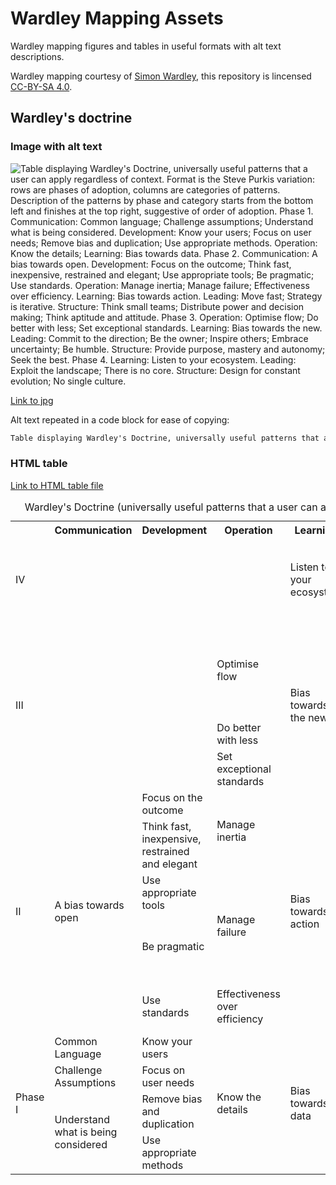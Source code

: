 # Wardley Mapping Assets

Wardley mapping figures and tables in useful formats with alt text descriptions.

Wardley mapping courtesy of [Simon Wardley](https://twitter.com/swardley), this repository is lincensed [CC-BY-SA 4.0](LICENSE.md).

## Wardley's doctrine

### Image with alt text

![Table displaying Wardley's Doctrine, universally useful patterns that a user can apply regardless of context. Format is the Steve Purkis variation: rows are phases of adoption, columns are categories of patterns. Description of the patterns by phase and category starts from the bottom left and finishes at the top right, suggestive of order of adoption. Phase 1. Communication: Common language; Challenge assumptions; Understand what is being considered. Development: Know your users; Focus on user needs; Remove bias and duplication; Use appropriate methods. Operation: Know the details; Learning: Bias towards data. Phase 2. Communication: A bias towards open. Development: Focus on the outcome; Think fast, inexpensive, restrained and elegant; Use appropriate tools; Be pragmatic; Use standards. Operation: Manage inertia; Manage failure; Effectiveness over efficiency. Learning: Bias towards action. Leading: Move fast; Strategy is iterative. Structure: Think small teams; Distribute power and decision making; Think aptitude and attitude. Phase 3. Operation: Optimise flow; Do better with less; Set exceptional standards. Learning: Bias towards the new. Leading: Commit to the direction; Be the owner; Inspire others; Embrace uncertainty; Be humble. Structure: Provide purpose, mastery and autonomy; Seek the best. Phase 4. Learning: Listen to your ecosystem. Leading: Exploit the landscape; There is no core. Structure: Design for constant evolution; No single culture.](doctrine-purkisvar.jpg)

[Link to jpg](doctrine-purkisvar.md)

Alt text repeated in a code block for ease of copying:

```txt
Table displaying Wardley's Doctrine, universally useful patterns that a user can apply regardless of context. Format is the Steve Purkis variation: rows are phases of adoption, columns are categories of patterns. Description of the patterns by phase and category starts from the bottom left and finishes at the top right, suggestive of order of adoption. Phase 1. Communication: Common language; Challenge assumptions; Understand what is being considered. Development: Know your users; Focus on user needs; Remove bias and duplication; Use appropriate methods. Operation: Know the details; Learning: Bias towards data. Phase 2. Communication: A bias towards open. Development: Focus on the outcome; Think fast, inexpensive, restrained and elegant; Use appropriate tools; Be pragmatic; Use standards. Operation: Manage inertia; Manage failure; Effectiveness over efficiency. Learning: Bias towards action. Leading: Move fast; Strategy is iterative. Structure: Think small teams; Distribute power and decision making; Think aptitude and attitude. Phase 3. Operation: Optimise flow; Do better with less; Set exceptional standards. Learning: Bias towards the new. Leading: Commit to the direction; Be the owner; Inspire others; Embrace uncertainty; Be humble. Structure: Provide purpose, mastery and autonomy; Seek the best. Phase 4. Learning: Listen to your ecosystem. Leading: Exploit the landscape; There is no core. Structure: Design for constant evolution; No single culture.
```

### HTML table

[Link to HTML table file](doctrine-purkisvar.html)

<table>
        <caption>Wardley's Doctrine (universally useful patterns that a user can apply regardless of context)</caption>
        <tr>
         <th>&nbsp;</th>
         <th>Communication</th>
         <th>Development</th>
         <th>Operation</th>
         <th>Learning</th>
         <th>Leading</th>
         <th>Structure</th>
        </tr>
        <tr>
         <td rowspan=2>IV</td>
         <td rowspan=2>&nbsp;</td>
         <td rowspan=2>&nbsp;</td>
         <td rowspan=2>&nbsp;</td>
         <td rowspan=2>Listen to your ecosystem</td>
         <td>Exploit the landscape</td>
         <td>Design for constant evolution</td>
        </tr>
        <tr>
         <td colspan="1">There is no core</td>
         <td colspan="1">No single culture</td>
        </tr>
        <tr>
         <td rowspan=5>III</td>
         <td rowspan=5>&nbsp;</td>
         <td rowspan=5>&nbsp;</td>
         <td rowspan=3>Optimise flow</td>
         <td rowspan=5>Bias towards the new</td>
         <td>Commit to the direction</td>
         <td rowspan=4>Provide purpose, mastery &amp; autonomy</td>
        </tr>
        <tr>
         <td>Be the owner</td>
        </tr>
        <tr>
         <td>Inspire others</td>
        </tr>
        <tr>
         <td>Do better with less</td>
         <td>Embrace uncertainty</td>
        </tr>
        <tr>
         <td>Set exceptional standards</td>
         <td>Be humble</td>
         <td>Seek the best</td>
        </tr>
        <tr>
         <td rowspan=5>II</td>
         <td rowspan=5>A bias towards open</td>
         <td>Focus on the outcome</td>
         <td rowspan=2>Manage inertia</td>
         <td rowspan=5>Bias towards action</td>
         <td rowspan=2>Move fast</td>
         <td rowspan=3>Think small teams</td>
        </tr>
        <tr>
         <td>Think fast, inexpensive, restrained and elegant</td>
        </tr>
        <tr>
         <td>Use appropriate tools</td>
         <td rowspan=2>Manage failure</td>
         <td rowspan=3>Strategy is iterative</td>
        </tr>
        <tr>
         <td>Be pragmatic</td>
         <td>Distribute power and decision
         making</td>
        </tr>
        <tr>
         <td>Use standards</td>
         <td>Effectiveness over efficiency</td>
         <td>Think aptitude and attitude</td>
        </tr>
        <tr>
         <td rowspan=4>Phase I</td>
         <td>Common Language</td>
         <td>Know your users</td>
         <td rowspan=4>Know the details</td>
         <td rowspan=4>Bias towards data</td>
         <td rowspan=4 colspan=2>* Steve Purkis variation</td>
        </tr>
        <tr>
         <td>Challenge Assumptions</td>
         <td>Focus on user needs</td>
        </tr>
        <tr>
         <td rowspan=2>Understand what is being considered</td>
         <td>Remove bias and duplication</td>
        </tr>
        <tr>
         <td>Use appropriate methods</td>
        </tr>
       </table>       
